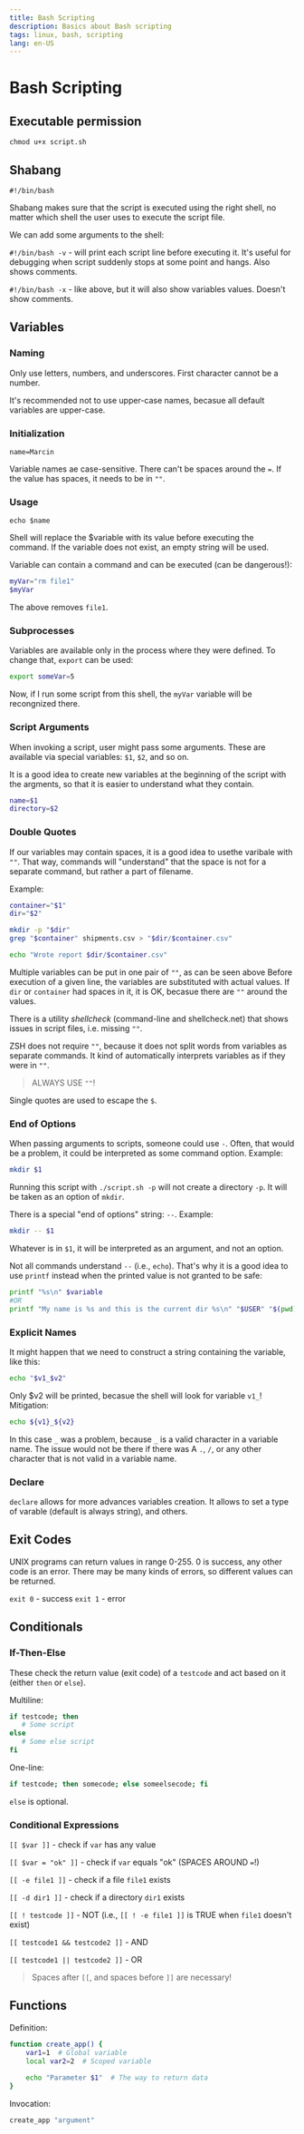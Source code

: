 ```yaml
---
title: Bash Scripting
description: Basics about Bash scripting
tags: linux, bash, scripting
lang: en-US
---
```


# Bash Scripting

## Executable permission

`chmod u+x script.sh`

## Shabang

`#!/bin/bash`

Shabang makes sure that the script is executed using the right shell, no matter
which shell the user uses to execute the script file.

We can add some arguments to the shell:

`#!/bin/bash -v` - will print each script line before executing it. It's useful
for debugging when script suddenly stops at some point and hangs. Also shows
comments.

`#!/bin/bash -x` - like above, but it will also show variables values. Doesn't
show comments.

## Variables

### Naming

Only use letters, numbers, and underscores. First character cannot be a number.

It's recommended not to use upper-case names, becasue all default variables are
upper-case.

### Initialization

`name=Marcin`

Variable names ae case-sensitive. There can't be spaces around the `=`. If the
value has spaces, it needs to be in `""`.

### Usage
`echo $name`

Shell will replace the $variable with its value before executing the command. If
the variable does not exist, an empty string will be used.

Variable can contain a command and can be executed (can be dangerous!):

```bash
myVar="rm file1"
$myVar
```

The above removes `file1`.

### Subprocesses

Variables are available only in the process where they were defined. To change
that, `export` can be used:

```bash
export someVar=5
```

Now, if I run some script from this shell, the `myVar` variable will be
recongnized there.

### Script Arguments

When invoking a script, user might pass some arguments. These are available via
special variables: `$1`, `$2`, and so on.

It is a good idea to create new variables at the beginning of the script with
the argments, so that it is easier to understand what they contain.

```bash
name=$1
directory=$2
```

### Double Quotes

If our variables may contain spaces, it is a good idea to usethe varibale with
`""`. That way, commands will "understand" that the space is not for a separate
command, but rather a part of filename.

Example:

```bash
container="$1"
dir="$2"

mkdir -p "$dir"
grep "$container" shipments.csv > "$dir/$container.csv"

echo "Wrote report $dir/$container.csv"
```

Multiple variables can be put in one pair of `""`, as can be seen above Before
execution of a given line, the variables are substituted with  actual values. If
`dir` or `container` had spaces in it, it is OK, becasue there are `""` around
the values.

There is a utility *shellcheck* (command-line and shellcheck.net) that shows
issues in script files, i.e. missing `""`.

ZSH does not require `""`, because it does not split words from variables as
separate commands. It kind of automatically interprets variables as if they were
in `""`.

> ALWAYS USE `""`!

Single quotes are used to escape the `$`.

### End of Options

When passing arguments to scripts, someone could use `-`. Often, that would be a
problem, it could be interpreted as some command option. Example:

```bash
mkdir $1
```

Running this script with `./script.sh -p` will not create a directory  `-p`. It
will be taken as an option of `mkdir`.

There is a special "end of options" string: `--`. Example:

```bash
mkdir -- $1
```

Whatever is in `$1`, it will be interpreted as an argument, and not an option.

Not all commands understand `--` (i.e., `echo`). That's why it is a good idea to
use `printf` instead when the printed value is not granted to be safe:

```bash
printf "%s\n" $variable
#OR
printf "My name is %s and this is the current dir %s\n" "$USER" "$(pwd)"
```

### Explicit Names

It might happen that we need to construct a string containing the variable, like
this:

```bash
echo "$v1_$v2"
```

Only $v2 will be printed, becasue the shell will look for variable `v1_`!
Mitigation:

```bash
echo ${v1}_${v2}
```

In this case `_` was a problem, because `_` is a valid character in a variable
name. The issue would not be there if there was A `.`, `/`, or any other
character that is not valid in a variable name.

### Declare

`declare` allows for more advances variables creation. It allows to set a type
of varable (default is always string), and others.

## Exit Codes

UNIX programs can return values in range 0-255. 0 is success, any other code is
an error. There may be many kinds of errors, so different values can be
returned.

`exit 0` - success `exit 1` - error

## Conditionals

### If-Then-Else

These check the return value (exit code) of a `testcode` and act based on it
(either `then` or `else`).

Multiline:

```bash
if testcode; then
   # Some script
else
   # Some else script
fi
```

One-line:

```bash
if testcode; then somecode; else someelsecode; fi
```

`else` is optional.

### Conditional Expressions

`[[ $var ]]` - check if `var` has any value

`[[ $var = "ok" ]]` - check if `var` equals "ok" (SPACES AROUND `=`!)

`[[ -e file1 ]]` - check if a file `file1` exists

`[[ -d dir1 ]]` - check if a directory `dir1` exists

`[[ ! testcode ]]` - NOT (i.e., `[[ ! -e file1 ]]` is TRUE when `file1` doesn't
exist)

`[[ testcode1 && testcode2 ]]` - AND

`[[ testcode1 || testcode2 ]]` - OR

> Spaces after `[[`, and spaces before `]]` are necessary!

## Functions

Definition:

```bash
function create_app() {
    var1=1  # Global variable
    local var2=2  # Scoped variable
    
    echo "Parameter $1"  # The way to return data
}
```

Invocation:

```bash
create_app "argument"
```

